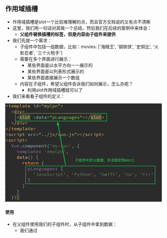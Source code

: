 ## 作用域插槽

- 作用域插槽是slot一个比较难理解的点，而且官方文档说的又有点不清晰
- 这里，我们用一句话对其做一个总结，然后我们在后续的案例中来体会：
  - **父组件替换插槽的标签，但是内容由子组件来提供**
- 我们先提一个需求：
  - 子组件中包括一组数据，比如：movies: ['海贼王', '钢铁侠', '史努比', '火影忍者', '三个火枪手']
  - 需要在多个界面进行展示：
    - 某些界面是以水平方向一一展示的
    - 某些界面是以列表形式展示的
    - 某些界面直接展示一个数组
  - 内容在子组件，希望父组件告诉我们如何展示，怎么办呢？
    - 利用slot作用域插槽就可以了
- 我们来看看子组件的定义：

![image-20210822161728281](image\image-20210822161728281.png)

#### 使用

- 在父组件使用我们的子组件时，从子组件中拿到数据：
  - 我们通过<template slot-scope="slotProps">获取到slotProps对象
    - 就是子组件模板中的slot对象
  - 在通过slotProps.data就可以获取到刚才我们传入的data了

```html
<!DOCTYPE html>
<html lang="en">
<head>
    <meta charset="UTF-8">
    <title>Title</title>
</head>
<body>

<div id="app">
    <cpn></cpn>

    <cpn>
        <!--目的是获取子组件中的movies-->
        <template slot-scope="slot">
<!--            <span v-for="item in slot.data"> - {{item}}</span>-->
            <span>{{slot.data.join(' - ')}}</span>
        </template>
    </cpn>

    <cpn>
        <!--目的是获取子组件中的movies-->
        <template slot-scope="slot">
            <!--<span v-for="item in slot.data">{{item}} * </span>-->
            <span>{{slot.data.join(' * ')}}</span>
        </template>
    </cpn>
    <!--<cpn></cpn>-->
</div>

<template id="cpn">
    <div>
        <slot :data="movies">
            <ul>
                <li v-for="item in movies">{{item}}</li>
            </ul>
        </slot>
    </div>
</template>
<script src="../vue.js"></script>
<script>
    const app = new Vue({
        el: '#app',
        data: {
            message: '你好啊'
        },
        components: {
            cpn: {
                template: '#cpn',
                data() {
                    return {
                        movies: ['海贼王', '钢铁侠', '史努比', '火影忍者', '三个火枪手']
                    }
                }
            }
        }
    })
</script>


</body>
</html>
```

效果如图所示

![企业微信截图_20210822161534](image\企业微信截图_20210822161534.png)

